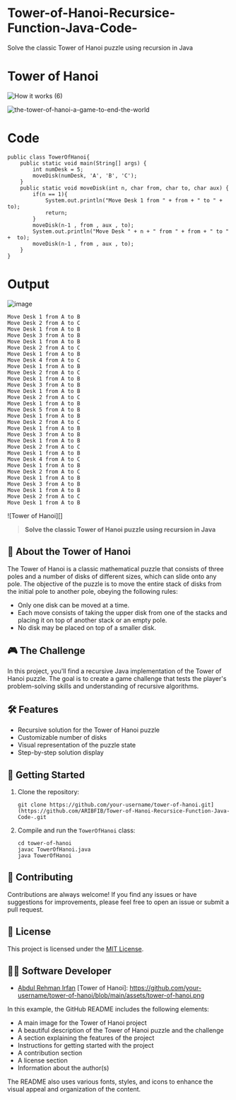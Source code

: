 # Tower-of-Hanoi-Recursice-Function-Java-Code-
Solve the classic Tower of Hanoi puzzle using recursion in Java
# Tower of Hanoi

![How it works (6)](https://github.com/ARIBFIB/Tower-of-Hanoi-Recursice-Function-Java-Code-/assets/125716994/f25eb99b-9829-4316-9285-d6fc816491f4)

![the-tower-of-hanoi-a-game-to-end-the-world](https://github.com/ARIBFIB/Tower-of-Hanoi-Recursice-Function-Java-Code-/assets/125716994/577e49ab-1e20-4732-9b5a-0d7e4595c426)

# Code
```
public class TowerOfHanoi{
    public static void main(String[] args) {
        int numDesk = 5;
        moveDisk(numDesk, 'A', 'B', 'C');
    }
    public static void moveDisk(int n, char from, char to, char aux) {
        if(n == 1){
            System.out.println("Move Desk 1 from " + from + " to " + to);
            return;
        }
        moveDisk(n-1 , from , aux , to);
        System.out.println("Move Desk " + n + " from " + from + " to " +  to);
        moveDisk(n-1 , from , aux , to);
    }
}
```
# Output
![image](https://github.com/ARIBFIB/Tower-of-Hanoi-Recursice-Function-Java-Code-/assets/125716994/1dbffcda-384e-429f-8459-652c129b8a51)
```
Move Desk 1 from A to B
Move Desk 2 from A to C
Move Desk 1 from A to B
Move Desk 3 from A to B
Move Desk 1 from A to B
Move Desk 2 from A to C
Move Desk 1 from A to B
Move Desk 4 from A to C
Move Desk 1 from A to B
Move Desk 2 from A to C
Move Desk 1 from A to B
Move Desk 3 from A to B
Move Desk 1 from A to B
Move Desk 2 from A to C
Move Desk 1 from A to B
Move Desk 5 from A to B
Move Desk 1 from A to B
Move Desk 2 from A to C
Move Desk 1 from A to B
Move Desk 3 from A to B
Move Desk 1 from A to B
Move Desk 2 from A to C
Move Desk 1 from A to B
Move Desk 4 from A to C
Move Desk 1 from A to B
Move Desk 2 from A to C
Move Desk 1 from A to B
Move Desk 3 from A to B
Move Desk 1 from A to B
Move Desk 2 from A to C
Move Desk 1 from A to B
```

![Tower of Hanoi][]

> **Solve the classic Tower of Hanoi puzzle using recursion in Java**

## 🗼 About the Tower of Hanoi

The Tower of Hanoi is a classic mathematical puzzle that consists of three poles and a number of disks of different sizes, which can slide onto any pole. The objective of the puzzle is to move the entire stack of disks from the initial pole to another pole, obeying the following rules:

- Only one disk can be moved at a time.
- Each move consists of taking the upper disk from one of the stacks and placing it on top of another stack or an empty pole.
- No disk may be placed on top of a smaller disk.

## 🎮 The Challenge

In this project, you'll find a recursive Java implementation of the Tower of Hanoi puzzle. The goal is to create a game challenge that tests the player's problem-solving skills and understanding of recursive algorithms.

## 🛠️ Features

- Recursive solution for the Tower of Hanoi puzzle
- Customizable number of disks
- Visual representation of the puzzle state
- Step-by-step solution display

## 🚀 Getting Started

1. Clone the repository:
   ```
   git clone https://github.com/your-username/tower-of-hanoi.git](https://github.com/ARIBFIB/Tower-of-Hanoi-Recursice-Function-Java-Code-.git
   ```
2. Compile and run the `TowerOfHanoi` class:
   ```
   cd tower-of-hanoi
   javac TowerOfHanoi.java
   java TowerOfHanoi
   ```

## 🤝 Contributing

Contributions are always welcome! If you find any issues or have suggestions for improvements, please feel free to open an issue or submit a pull request.

## 📄 License

This project is licensed under the [MIT License](LICENSE).

## 👨‍💻 Software Developer

- [Abdul Rehman Irfan](https://github.com/ARIBFIB/Tower-of-Hanoi-Recursice-Function-Java-Code-.git)
[Tower of Hanoi]: https://github.com/your-username/tower-of-hanoi/blob/main/assets/tower-of-hanoi.png

In this example, the GitHub README includes the following elements:

- A main image for the Tower of Hanoi project
- A beautiful description of the Tower of Hanoi puzzle and the challenge
- A section explaining the features of the project
- Instructions for getting started with the project
- A contribution section
- A license section
- Information about the author(s)

The README also uses various fonts, styles, and icons to enhance the visual appeal and organization of the content.
